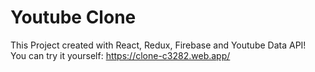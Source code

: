 # Youtube Clone
This Project created with React, Redux, Firebase and Youtube Data API! <br>
You can try it yourself: https://clone-c3282.web.app/
